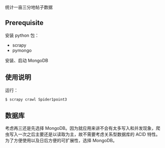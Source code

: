 统计一亩三分地帖子数据

## Prerequisite

安装 python 包： 
- scrapy
- pymongo

安装、启动 MongoDB

## 使用说明

运行：

```
$ scrapy crawl Spider1point3 
```

## 数据库

考虑再三还是先选择 MongoDB。因为就应用来讲不会有太多写入和并发现象，爬虫写入一次之后主要还是以读取为主，故不需要考虑关系型数据库的 ACID 特性。为了方便使用以及日后方便的可扩展性，选择 MongoDB。